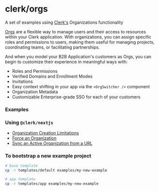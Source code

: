 # clerk/orgs

A set of examples using [Clerk's](https://clerk.com) Organizations functionality

[Orgs](https://clerk.com/docs/organizations/overview) are a flexible way to manage users and their access to resources within your Clerk application. With organizations, you can assign specific roles and permissions to users, making them useful for managing projects, coordinating teams, or facilitating partnerships.

And when you model your B2B Application's customers as Orgs, you can begin to customize their experience in meaningful ways with:

- Roles and Permissions
- Verified Domains and Enrollment Modes
- Invitations
- Easy context shifting in your app via the `<OrgSwitcher />` component
- Organization Metadata
- Customizable Enterprise-grade SSO for each of your customers

### Examples

### Using `@clerk/nextjs`

- [Organization Creation Limitations](examples/limit-org-creation/)
- [Force an Organization](examples/force-an-org/)
- [Sync an Active Organization from a URL](examples/sync-org-with-url/)

### To bootstrap a new example project

```sh
# base template
cp -r templates/default examples/my-new-example

# app template
cp -r templates/app examples/my-new-example
```
